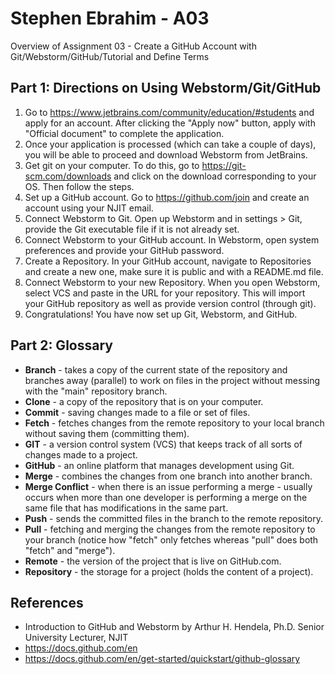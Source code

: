 # Stephen Ebrahim - A03
Overview of Assignment 03 - Create a GitHub Account with Git/Webstorm/GitHub/Tutorial and Define Terms

## Part 1: Directions on Using Webstorm/Git/GitHub

1. Go to https://www.jetbrains.com/community/education/#students and apply for an account. After clicking the "Apply now" button, apply with "Official document" to complete the application.
2. Once your application is processed (which can take a couple of days), you will be able to proceed and download Webstorm from JetBrains.
3. Get git on your computer. To do this, go to https://git-scm.com/downloads and click on the download corresponding to your OS. Then follow the steps.
4. Set up a GitHub account. Go to https://github.com/join and create an account using your NJIT email.
5. Connect Webstorm to Git. Open up Webstorm and in settings > Git, provide the Git executable file if it is not already set.
6. Connect Webstorm to your GitHub account. In Webstorm, open system preferences and provide your GitHub password.
7. Create a Repository. In your GitHub account, navigate to Repositories and create a new one, make sure it is public and with a README.md file.
8. Connect Webstorm to your new Repository. When you open Webstorm, select VCS and paste in the URL for your repository. This will import your GitHub repository as well as provide version control (through git).
9. Congratulations! You have now set up Git, Webstorm, and GitHub.

## Part 2: Glossary
- **Branch** - takes a copy of the current state of the repository and branches away (parallel) to work on files in the project without messing with the "main" repository branch.
- **Clone** - a copy of the repository that is on your computer.  
- **Commit** - saving changes made to a file or set of files.
- **Fetch** - fetches changes from the remote repository to your local branch without saving them (committing them). 
- **GIT** - a version control system (VCS) that keeps track of all sorts of changes made to a project.
- **GitHub** - an online platform that manages development using Git. 
- **Merge** - combines the changes from one branch into another branch.
- **Merge Conflict** - when there is an issue performing a merge - usually occurs when more than one developer is performing a merge on the same file that has modifications in the same part.
- **Push** - sends the committed files in the branch to the remote repository.
- **Pull** - fetching and merging the changes from the remote repository to your branch (notice how "fetch" only fetches whereas "pull" does both "fetch" and "merge").
- **Remote** - the version of the project that is live on GitHub.com.
- **Repository** - the storage for a project (holds the content of a project).

## References
- Introduction to GitHub and Webstorm by Arthur H. Hendela, Ph.D. Senior University Lecturer, NJIT
- https://docs.github.com/en
- https://docs.github.com/en/get-started/quickstart/github-glossary
